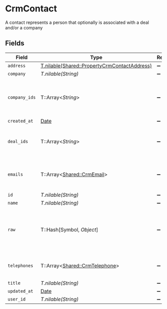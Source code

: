 # CrmContact

A contact represents a person that optionally is associated with a deal and/or a company


## Fields

| Field                                                                                            | Type                                                                                             | Required                                                                                         | Description                                                                                      |
| ------------------------------------------------------------------------------------------------ | ------------------------------------------------------------------------------------------------ | ------------------------------------------------------------------------------------------------ | ------------------------------------------------------------------------------------------------ |
| `address`                                                                                        | [T.nilable(Shared::PropertyCrmContactAddress)](../../models/shared/propertycrmcontactaddress.md) | :heavy_minus_sign:                                                                               | N/A                                                                                              |
| `company`                                                                                        | *T.nilable(String)*                                                                              | :heavy_minus_sign:                                                                               | N/A                                                                                              |
| `company_ids`                                                                                    | T::Array<*String*>                                                                               | :heavy_minus_sign:                                                                               | An array of company IDs associated with this contact                                             |
| `created_at`                                                                                     | [Date](https://ruby-doc.org/stdlib-2.6.1/libdoc/date/rdoc/Date.html)                             | :heavy_minus_sign:                                                                               | N/A                                                                                              |
| `deal_ids`                                                                                       | T::Array<*String*>                                                                               | :heavy_minus_sign:                                                                               | An array of deal IDs associated with this contact                                                |
| `emails`                                                                                         | T::Array<[Shared::CrmEmail](../../models/shared/crmemail.md)>                                    | :heavy_minus_sign:                                                                               | An array of email addresses for this contact                                                     |
| `id`                                                                                             | *T.nilable(String)*                                                                              | :heavy_minus_sign:                                                                               | N/A                                                                                              |
| `name`                                                                                           | *T.nilable(String)*                                                                              | :heavy_minus_sign:                                                                               | N/A                                                                                              |
| `raw`                                                                                            | T::Hash[Symbol, *Object*]                                                                        | :heavy_minus_sign:                                                                               | The raw data returned by the integration for this contact                                        |
| `telephones`                                                                                     | T::Array<[Shared::CrmTelephone](../../models/shared/crmtelephone.md)>                            | :heavy_minus_sign:                                                                               | An array of telephones for this contact                                                          |
| `title`                                                                                          | *T.nilable(String)*                                                                              | :heavy_minus_sign:                                                                               | N/A                                                                                              |
| `updated_at`                                                                                     | [Date](https://ruby-doc.org/stdlib-2.6.1/libdoc/date/rdoc/Date.html)                             | :heavy_minus_sign:                                                                               | N/A                                                                                              |
| `user_id`                                                                                        | *T.nilable(String)*                                                                              | :heavy_minus_sign:                                                                               | N/A                                                                                              |